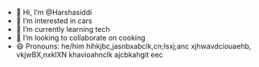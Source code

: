 - 👋 Hi, I’m @Harshasiddi
- 👀 I’m interested in cars
- 🌱 I’m currently learning tech
- 💞️ I’m looking to collaborate on cooking
- 😄 Pronouns: he/him
hihkjbc,jasnbxabclk,cn;lsxj;anc
xjhwavdciouaehb, vkjwBX,nxklXN
khavioahnclk ajcbkahgit eec

